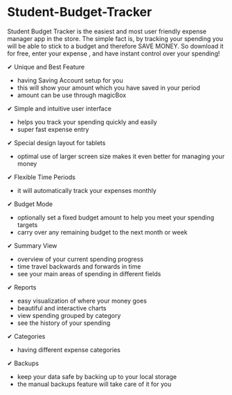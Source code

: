 ﻿# Student-Budget-Tracker
Student Budget Tracker is the easiest and most user friendly expense manager app in the store. The simple fact is, by tracking your spending you will be able to stick to a budget and therefore SAVE MONEY. So download it for free, enter your expense , and have instant control over your spending!

✔ Unique and Best Feature
- having Saving Account setup for you
- this will show your amount which you have saved in your period 
- amount can be use through magicBox

✔ Simple and intuitive user interface 
- helps you track your spending quickly and easily 
- super fast expense entry

✔ Special design layout for tablets
- optimal use of larger screen size makes it even better for managing your money

✔ Flexible Time Periods 
- it will automatically track your expenses monthly

✔ Budget Mode 
- optionally set a fixed budget amount to help you meet your spending targets 
- carry over any remaining budget to the next month or week 

✔ Summary View 
- overview of your current spending progress 
- time travel backwards and forwards in time 
- see your main areas of spending in different fields

✔ Reports 
- easy visualization of where your money goes 
- beautiful and interactive charts 
- view spending grouped by category 
- see the history of your spending

✔ Categories 
- having different expense categories 

✔ Backups
- keep your data safe by backing up to your local storage
- the manual backups feature will take care of it for you
